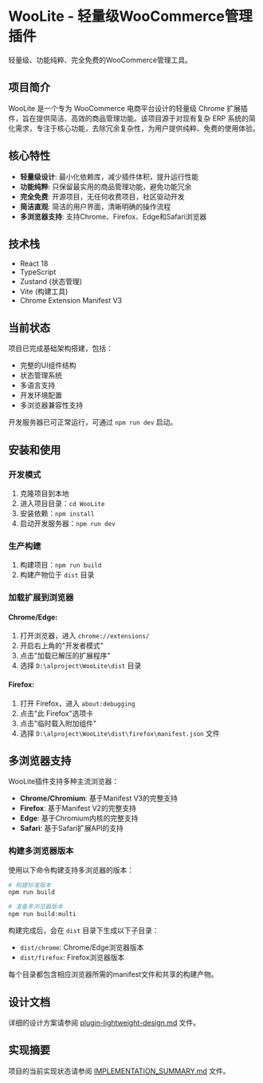 # WooLite - 轻量级WooCommerce管理插件

轻量级、功能纯粹、完全免费的WooCommerce管理工具。

## 项目简介

WooLite 是一个专为 WooCommerce 电商平台设计的轻量级 Chrome 扩展插件，旨在提供简洁、高效的商品管理功能。该项目源于对现有复杂 ERP 系统的简化需求，专注于核心功能，去除冗余复杂性，为用户提供纯粹、免费的使用体验。

## 核心特性

- **轻量级设计**: 最小化依赖库，减少插件体积，提升运行性能
- **功能纯粹**: 只保留最实用的商品管理功能，避免功能冗余
- **完全免费**: 开源项目，无任何收费项目，社区驱动开发
- **简洁直观**: 简洁的用户界面，清晰明确的操作流程
- **多浏览器支持**: 支持Chrome、Firefox、Edge和Safari浏览器

## 技术栈

- React 18
- TypeScript
- Zustand (状态管理)
- Vite (构建工具)
- Chrome Extension Manifest V3

## 当前状态

项目已完成基础架构搭建，包括：
- 完整的UI组件结构
- 状态管理系统
- 多语言支持
- 开发环境配置
- 多浏览器兼容性支持

开发服务器已可正常运行，可通过 `npm run dev` 启动。

## 安装和使用

### 开发模式

1. 克隆项目到本地
2. 进入项目目录：`cd WooLite`
3. 安装依赖：`npm install`
4. 启动开发服务器：`npm run dev`

### 生产构建

1. 构建项目：`npm run build`
2. 构建产物位于 `dist` 目录

### 加载扩展到浏览器

#### Chrome/Edge:

1. 打开浏览器，进入 `chrome://extensions/`
2. 开启右上角的"开发者模式"
3. 点击"加载已解压的扩展程序"
4. 选择 `D:\alproject\WooLite\dist` 目录

#### Firefox:

1. 打开 Firefox，进入 `about:debugging`
2. 点击"此 Firefox"选项卡
3. 点击"临时载入附加组件"
4. 选择 `D:\alproject\WooLite\dist\firefox\manifest.json` 文件

## 多浏览器支持

WooLite插件支持多种主流浏览器：

- **Chrome/Chromium**: 基于Manifest V3的完整支持
- **Firefox**: 基于Manifest V2的完整支持
- **Edge**: 基于Chromium内核的完整支持
- **Safari**: 基于Safari扩展API的支持

### 构建多浏览器版本

使用以下命令构建支持多浏览器的版本：

```bash
# 构建标准版本
npm run build

# 准备多浏览器版本
npm run build:multi
```

构建完成后，会在 `dist` 目录下生成以下子目录：
- `dist/chrome`: Chrome/Edge浏览器版本
- `dist/firefox`: Firefox浏览器版本

每个目录都包含相应浏览器所需的manifest文件和共享的构建产物。

## 设计文档

详细的设计方案请参阅 [plugin-lightweight-design.md](plugin-lightweight-design.md) 文件。

## 实现摘要

项目的当前实现状态请参阅 [IMPLEMENTATION_SUMMARY.md](IMPLEMENTATION_SUMMARY.md) 文件。